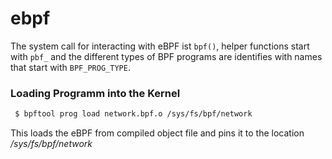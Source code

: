 # ebpf

The system call for interacting with eBPF ist `bpf()`, helper functions start with `pbf_` and the different types of BPF programs are identifies with names that start with `BPF_PROG_TYPE`.


### Loading Programm into the Kernel
```bash 
 $ bpftool prog load network.bpf.o /sys/fs/bpf/network
```

 This loads the eBPF from compiled object file and pins it to the location */sys/fs/bpf/network*